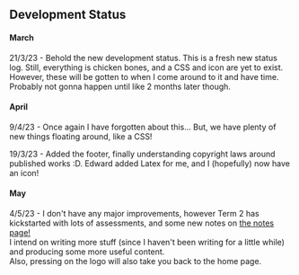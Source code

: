 <head>
  <title>Development Status</title>
</head>
<body>
  <h2>Development Status</h2>
  <h4>March</h4>
  <p>21/3/23 - Behold the new development status. This is a fresh new status log. Still, everything is chicken bones, and a CSS and icon are yet to exist. However, these will be gotten to when I come around to it and have time. Probably not gonna happen until like 2 months later though.</p>
  <h4>April</h4>
  <p>9/4/23 - Once again I have forgotten about this... But, we have plenty of new things floating around, like a CSS!</p>
  <p>19/3/23 - Added the footer, finally understanding copyright laws around published works :D. Edward added Latex for me, and I (hopefully) now have an icon!</p>
  <h4>May</h4>
  <p>4/5/23 - I don't have any major improvements, however Term 2 has kickstarted with lots of assessments, and some new notes on <a href="https://shan-mei.github.io/shanmeis-notes/notes.html">the notes page!</a><br>I intend on writing more stuff (since I haven't been writing for a little while) and producing some more useful content.<br>Also, pressing on the logo will also take you back to the home page.</p>
</body>